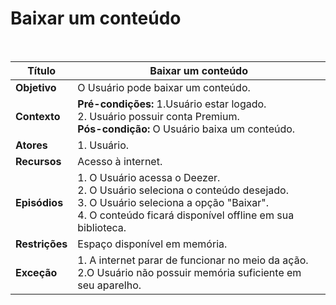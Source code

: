 # Baixar um conteúdo

<br />

|Título|Baixar um conteúdo|
|----------|------------- |
|**Objetivo**|O Usuário pode baixar um conteúdo.|
|**Contexto**|**Pré-condições:** 1.Usuário estar logado.<br />2. Usuário possuir conta Premium.<br />**Pós-condição:** O Usuário baixa um conteúdo.|
|**Atores**|1. Usuário.|
|**Recursos**|Acesso à internet.|
|**Episódios**|1. O Usuário acessa o Deezer.<br />2. O Usuário seleciona o conteúdo desejado.<br />3. O Usuário seleciona a opção "Baixar".<br />4. O conteúdo ficará disponível offline em sua biblioteca.|
|**Restrições**|Espaço disponível em memória.|
|**Exceção**|1. A internet parar de funcionar no meio da ação.<br /> 2.O Usuário não possuir memória suficiente em seu aparelho.|